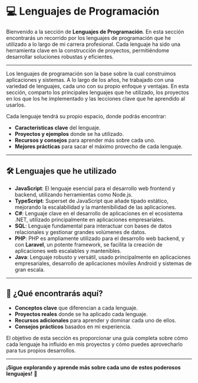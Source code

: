 # 💻 Lenguajes de Programación

Bienvenido a la sección de **Lenguajes de Programación**. En esta sección encontrarás un recorrido por los lenguajes de programación que he utilizado a lo largo de mi carrera profesional. Cada lenguaje ha sido una herramienta clave en la construcción de proyectos, permitiéndome desarrollar soluciones robustas y eficientes.

---

Los lenguajes de programación son la base sobre la cual construimos aplicaciones y sistemas. A lo largo de los años, he trabajado con una variedad de lenguajes, cada uno con su propio enfoque y ventajas. En esta sección, comparto los principales lenguajes que he utilizado, los proyectos en los que los he implementado y las lecciones clave que he aprendido al usarlos.

Cada lenguaje tendrá su propio espacio, donde podrás encontrar:

- **Características clave** del lenguaje.
- **Proyectos y ejemplos** donde se ha utilizado.
- **Recursos y consejos** para aprender más sobre cada uno.
- **Mejores prácticas** para sacar el máximo provecho de cada lenguaje.

---

## 🛠️ Lenguajes que he utilizado

- **JavaScript**: El lenguaje esencial para el desarrollo web frontend y backend, utilizando herramientas como Node.js.
- **TypeScript**: Superset de JavaScript que añade tipado estático, mejorando la escalabilidad y la mantenibilidad de las aplicaciones.
- **C#**: Lenguaje clave en el desarrollo de aplicaciones en el ecosistema .NET, utilizado principalmente en aplicaciones empresariales.
- **SQL**: Lenguaje fundamental para interactuar con bases de datos relacionales y gestionar grandes volúmenes de datos.
- **PHP**: PHP es ampliamente utilizado para el desarrollo web backend, y con **Laravel**, un potente framework, se facilita la creación de aplicaciones web escalables y mantenibles.
- **Java**: Lenguaje robusto y versátil, usado principalmente en aplicaciones empresariales, desarrollo de aplicaciones móviles Android y sistemas de gran escala.

---

## 📘 ¿Qué encontrarás aquí?

- **Conceptos clave** que diferencian a cada lenguaje.
- **Proyectos reales** donde se ha aplicado cada lenguaje.
- **Recursos adicionales** para aprender y dominar cada uno de ellos.
- **Consejos prácticos** basados en mi experiencia.

El objetivo de esta sección es proporcionar una guía completa sobre cómo cada lenguaje ha influido en mis proyectos y cómo puedes aprovecharlo para tus propios desarrollos.

---

**¡Sigue explorando y aprende más sobre cada uno de estos poderosos lenguajes!** 🚀
